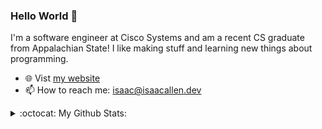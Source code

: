 ### Hello World 👋

I'm a software engineer at Cisco Systems and am a recent CS graduate from Appalachian State!
I like making stuff and learning new things about programming.
- :globe_with_meridians: Vist [my website](https://isaacallen.dev) 
- 📫 How to reach me: isaac@isaacallen.dev

<details>
  <summary>:octocat: My Github Stats:</summary>
  
  <img align="left" alt="IsaacMAllen's Github Stats" src="https://github-readme-stats-git-master.isaacmallen.vercel.app/api?username=IsaacMAllen&show_icons=true&hide_border=true&count_private=true&hide_title=true&theme=chartreuse-dark" />
  
</details>
